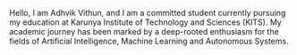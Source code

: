 Hello,
I am Adhvik Vithun, and I am a committed student currently pursuing my education at Karunya Institute of Technology and Sciences (KITS). My academic journey has been marked by a deep-rooted enthusiasm for the fields of Artificial Intelligence, Machine Learning and Autonomous Systems.


